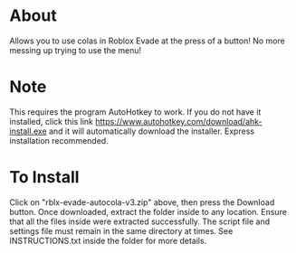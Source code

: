 # About
Allows you to use colas in Roblox Evade at the press of a button! No more messing up trying to use the menu!
# Note
This requires the program AutoHotkey to work. If you do not have it installed, click this link https://www.autohotkey.com/download/ahk-install.exe and it will automatically download the installer. Express installation recommended.
# To Install
Click on "rblx-evade-autocola-v3.zip" above, then press the Download button. Once downloaded, extract the folder inside to any location. Ensure that all the files inside were extracted successfully. The script file and settings file must remain in the same directory at times. See INSTRUCTIONS.txt inside the folder for more details.

